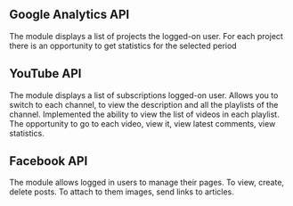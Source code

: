 ## Google Analytics API
The module displays a list of projects the logged-on user. For each project there is an opportunity to get statistics for the selected period

## YouTube API
The module displays a list of subscriptions logged-on user. Allows you to switch to each channel, to view the description and all the playlists of the channel. Implemented the ability to view the list of videos in each playlist. The opportunity to go to each video, view it, view latest comments, view statistics.

## Facebook API
The module allows logged in users to manage their pages. To view, create, delete posts. To attach to them images, send links to articles.
